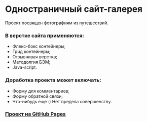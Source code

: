 # Одностраничный сайт-галерея

Проект посвящен фотографиям из путешествий.

### В верстке сайта применяются:
* Флекс-бокс контейнеры;
* Грид контейнеры;
* Отзывчивая верстка;
* Методолгия БЭМ;
* Java-script.


### Доработка проекта может включать:
* Форму для комментариев;
* Форму обратной связи;
* Что-нибудь еще :) Нет предела совершенству.

### [Проект на GitHub Pages](https://tiigroid.github.io/mesto/index.html)
